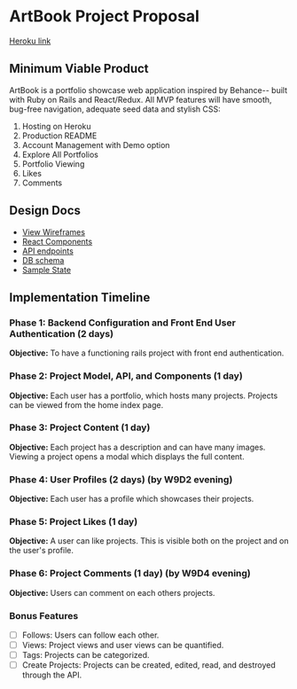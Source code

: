 # ArtBook Project Proposal

[Heroku link][heroku]

[heroku]: http://www.artbookapp.herokuapp.com

## Minimum Viable Product

ArtBook is a portfolio showcase web application inspired by Behance-- built with Ruby on Rails and React/Redux. All MVP features will have smooth, bug-free navigation, adequate seed data and stylish CSS:

1. Hosting on Heroku
2. Production README
3. Account Management with Demo option
4. Explore All Portfolios
5. Portfolio Viewing
6. Likes
7. Comments

## Design Docs
* [View Wireframes][wireframes]
* [React Components][components]
* [API endpoints][api-endpoints]
* [DB schema][schema]
* [Sample State][sample-state]

[wireframes]: wireframes
[components]: component-hierarchy.md
[sample-state]: sample-state.md
[api-endpoints]: api-endpoints.md
[schema]: schema.md

## Implementation Timeline

### Phase 1: Backend Configuration and Front End User Authentication (2 days)

**Objective:** To have a functioning rails project with front end authentication.

### Phase 2: Project Model, API, and Components (1 day)

**Objective:** Each user has a portfolio, which hosts many projects. Projects can be viewed from the home index page.

### Phase 3: Project Content (1 day)

**Objective:** Each project has a description and can have many images. Viewing a project opens a modal which displays the full content.

### Phase 4: User Profiles (2 days) (by W9D2 evening)

**Objective:** Each user has a profile which showcases their projects.

### Phase 5: Project Likes (1 day)

**Objective:** A user can like projects. This is visible both on the project and on the user's profile.

### Phase 6: Project Comments (1 day) (by W9D4 evening)

**Objective:** Users can comment on each others projects.


### Bonus Features
- [ ] Follows: Users can follow each other.
- [ ] Views: Project views and user views can be quantified.
- [ ] Tags: Projects can be categorized.
- [ ] Create Projects: Projects can be created, edited, read, and destroyed through the API.

